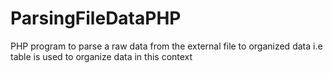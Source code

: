 # ParsingFileDataPHP

PHP program to parse a raw data from the external file to organized data i.e table is used to organize data in this context
